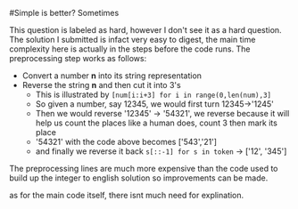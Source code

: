 #Simple is better? Sometimes

This question is labeled as hard, however I don't see it as a hard question.
The solution I submitted is infact very easy to digest, the main time complexity
here is actually in the steps before the code runs. The preprocessing step works
as follows:

* Convert a number **n** into its string representation
* Reverse the string **n** and then cut it into 3's
	* This is illustrated by `[num[i:i+3] for i in range(0,len(num),3]`
	* So given a number, say 12345, we would first turn 12345->'1245'
	* Then we would reverse '12345' -> '54321', we reverse because it will help us count the places like a human does, count 3 then mark its place
	* '54321' with the code above becomes ['543','21']
	* and finally we reverse it back `s[::-1] for s in token` -> ['12', '345']

The preprocessing lines are much more expensive than the code used to build up the integer to english solution so  improvements can be made.

as for the main code itself, there isnt much need for explination.
